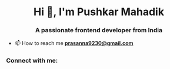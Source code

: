 <h1 align="center">Hi 👋, I'm Pushkar Mahadik</h1>
<h3 align="center">A passionate frontend developer from India</h3>

- 📫 How to reach me **prasanna9230@gmail.com**

<h3 align="left">Connect with me:</h3>
<p align="left">
</p>

